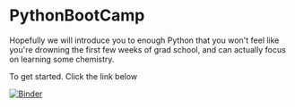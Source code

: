 # PythonBootCamp
Hopefully we will introduce you to enough Python that you won't feel like you're drowning the first few weeks of grad school, and can actually focus on learning some chemistry.

To get started.  Click the link below

[![Binder](https://mybinder.org/badge_logo.svg)](https://mybinder.org/v2/gh/Cain1010/PythonBootCamp/master)
